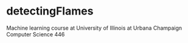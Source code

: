 detectingFlames
===============

Machine learning course at University of Illinois at Urbana Champaign Computer Science 446
